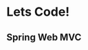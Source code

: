 <div class="border">

  <div class="title-slide">
      <h1>Lets Code!</h1>
      <h2>Spring Web MVC</h2>
  </div>
</div>
